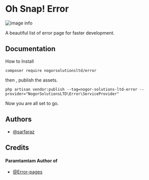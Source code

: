 
# Oh Snap! Error 
![image info](https://i.ibb.co/znPvP06/pika-1677470562352-1x.jpg)

A beautiful list of error page for faster development.


## Documentation

How to Install

```
composer require nogorsolutionsltd/error 
```

then , publish the assets.

```
php artisan vendor:publish --tag=nogor-solutions-ltd-error --provider="NogorSolutionsLTD\Error\ServiceProvider"
```

Now you are all set to go.
## Authors

- [@sarfaraz](https://github.com/Muhammad-Sarfaraz)

## Credits

#### Pаramtamtаm Author of
- [@Error-pages](https://github.com/tarampampam/error-pages)


